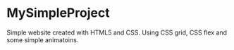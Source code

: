 # MySimpleProject
Simple website created with HTML5 and CSS. Using CSS grid, CSS flex and some simple animatoins.
